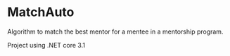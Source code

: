# MatchAuto
Algorithm to match the best mentor for a mentee in a mentorship program.

Project using .NET core 3.1
